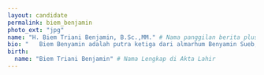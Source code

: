 ```yaml
---
layout: candidate
permalink: biem_benjamin
photo_ext: "jpg"
name: "H. Biem Triani Benjamin, B.Sc.,MM." # Nama panggilan berita plus Gelar
bio: "   Biem Benyamin adalah putra ketiga dari almarhum Benyamin Sueb, politisi, pengusaha Indonesia dan anggota Dewan Perwakilan Daerah dari Jakarta." #140 karakter
birth:
  name: "Biem Triani Benjamin" # Nama Lengkap di Akta Lahir
---
```

